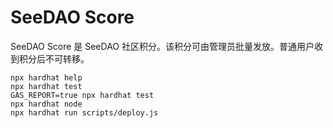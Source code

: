 # SeeDAO Score

SeeDAO Score 是 SeeDAO 社区积分。该积分可由管理员批量发放。普通用户收到积分后不可转移。

```shell
npx hardhat help
npx hardhat test
GAS_REPORT=true npx hardhat test
npx hardhat node
npx hardhat run scripts/deploy.js
```
